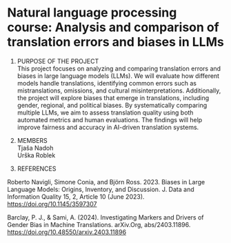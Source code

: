 # Natural language processing course: Analysis and comparison of translation errors and biases in LLMs

1. PURPOSE OF THE PROJECT<br>
This project focuses on analyzing and comparing translation errors and biases in large language models (LLMs). We will evaluate how different models handle translations, identifying common errors such as mistranslations, omissions, and cultural misinterpretations. Additionally, the project will explore biases that emerge in translations, including gender, regional, and political biases. By systematically comparing multiple LLMs, we aim to assess translation quality using both automated metrics and human evaluations. The findings will help improve fairness and accuracy in AI-driven translation systems.

2. MEMBERS<br>
   Tjaša Nadoh<br>
   Urška Roblek

4. REFERENCES
   
Roberto Navigli, Simone Conia, and Björn Ross. 2023. Biases in Large Language Models: Origins, Inventory, and Discussion. J. Data and Information Quality 15, 2, Article 10 (June 2023). https://doi.org/10.1145/3597307

Barclay, P. J., & Sami, A. (2024). Investigating Markers and Drivers of Gender Bias in Machine Translations. arXiv.Org, abs/2403.11896. https://doi.org/10.48550/arxiv.2403.11896

